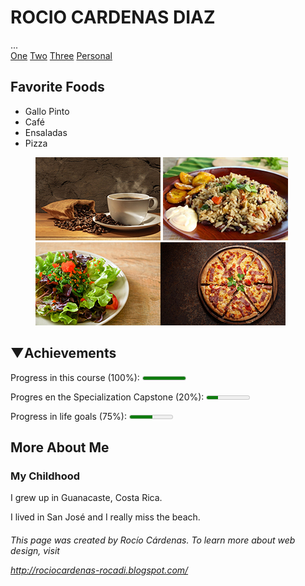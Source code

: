 <h1>ROCIO CARDENAS DIAZ</h1>
  ...

  <nav>
    <a href=”One.html”>One</a>
    <a href=”Two.html”>Two</a>
    <a href=”Three.html”>Three</a>
    <a href=”Personal.html”> Personal </a>
  </nav>

</footer>

<h2>Favorite Foods</h2>
<ul>
  <li>Gallo Pinto</li>
  <li> Café</li>
  <li>Ensaladas</li>
  <li>Pizza</li>
</ul>

<figure>
<img src="01-cafe.jpg"/></a></li> <img src="03-gallopinto.jpg"/></a></li>
<img src="02-ensalada.jpg"/></a></li><img src="04-pizza.jpg"/></a></li>
</figure>



<h2>&#x25BC;Achievements</h2>
<p>Progress in this course (100%): <meter max="5000"  value="5000"></meter></p>

<p>Progres en the Specialization Capstone (20%): <meter max="2048"value="547" ></meter></p>

<p>Progress in life goals (75%): <meter max="4100" value="2154""></meter></p>
  
  
 


<h2>More About Me</h2>
<h3>My Childhood</h3>
<p>I grew up in Guanacaste, Costa Rica.</p>
<p>I lived  in San José and I really miss the beach.</p>

<footer>
<h6>This page was created by Rocío Cárdenas. To learn more about web design, visit</p> <a href= “http://rociocardenas-rocadi.blogspot.com/">http://rociocardenas-rocadi.blogspot.com/</h6>
</footer>
